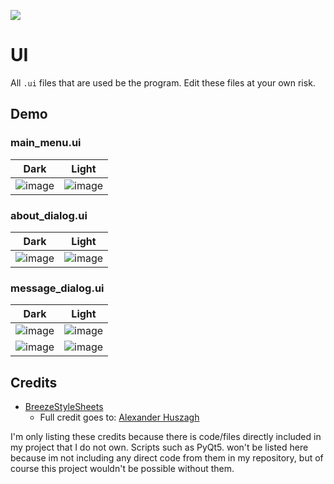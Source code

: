 <p align="left">
    <a href="https://forthebadge.com">
    <img src="https://forthebadge.com/images/badges/powered-by-qt.svg">
</a>

# UI

All `.ui` files that are used be the program. Edit these files at your own risk.

## Demo

### main_menu.ui


Dark             |  Light
:-------------------------:|:-------------------------:
![image](https://user-images.githubusercontent.com/25397800/167741167-25dd4505-32af-42c3-bd02-7eefb655c8f1.png)  |  ![image](https://user-images.githubusercontent.com/25397800/167741138-ea40e33d-7d4e-4266-b63e-7416caf50f2a.png)

### about_dialog.ui

Dark             |  Light
:-------------------------:|:-------------------------:
![image](https://user-images.githubusercontent.com/25397800/167740449-3aba6e32-b4d1-46c2-80de-fe86730d783c.png)  |  ![image](https://user-images.githubusercontent.com/25397800/167740512-1f1903f9-85a7-43e1-9eac-a656ba265152.png)

### message_dialog.ui

Dark             |  Light
:-------------------------:|:-------------------------:
![image](https://user-images.githubusercontent.com/25397800/167740816-f4369eee-f3d6-47e3-a750-6a163f83e678.png)  |  ![image](https://user-images.githubusercontent.com/25397800/167740738-1967cc1c-493e-4c8f-8b11-9e38b28e33c0.png)
![image](https://user-images.githubusercontent.com/25397800/167740854-9af8e185-0415-4b7c-80ec-2c0e71205be1.png)  |  ![image](https://user-images.githubusercontent.com/25397800/167740884-2a07b7b2-93f9-4b7b-a420-484560ab9528.png)


## Credits

 - [BreezeStyleSheets](https://github.com/Alexhuszagh/BreezeStyleSheets)
    - Full credit goes to:  [Alexander Huszagh](https://github.com/Alexhuszagh)

I'm only listing these credits because there is code/files directly included in my project that I do not own. Scripts such as PyQt5. won't be listed here because im not including any direct code from them in my repository, but of course this project wouldn't be possible without them.